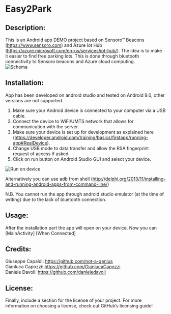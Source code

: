 # Easy2Park

## Description:
This is an Android app DEMO project based on Sensoro™ Beacons (https://www.sensoro.com) and Azure Iot Hub (https://azure.microsoft.com/en-us/services/iot-hub/). The idea is to make it easier to find free parking lots. This is done through bluetooth connectivity to Sensoro beacons and Azure cloud computing.     
![Schema](https://github.com/GianlucaCapozzi/Easy2Park/tree/master/our_doc/readme_images/drawIO.jpg)

## Installation:
App has been developed on android studio and tested on Android 9.0, other versions are not supported.
1. Make sure your Android device is connected to your computer via a USB cable.
2. Connect the device to WiFi/UMTS network that allows for communication with the server. 
3. Make sure your device is set up for development as explained here (https://developer.android.com/training/basics/firstapp/running-app#RealDevice).
4. Change USB mode to data transfer and allow the RSA fingerprint request of access if asked.
5. Click on run button on Android Studio GUI and select your device.

![Run on device](https://github.com/GianlucaCapozzi/Easy2Park/tree/master/our_doc/readme_images/ss1.png)

Alternatively you can use adb from shell (http://delphi.org/2013/11/installing-and-running-android-apps-from-command-line/)


N.B.
You cannot run the app through android studio emulator (at the time of writing) due to the lack of bluetooth connection.  

## Usage: 
After the installation part the app will open on your device. 
Now you can 
[MainActivity]
[When Connected]


## Credits:
 Giuseppe Capaldi: https://github.com/not-a-genius <br/>
 Gianluca Capozzi: https://github.com/GianlucaCapozzi <br/>
 Daniele Davoli: https://github.com/danieledavoli <br/>
## License:
 Finally, include a section for the license of your project. For more information on choosing a license, check out GitHub’s licensing guide!

